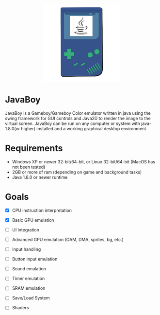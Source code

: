 <p align=center>
<img src="https://github.com/didgeridoomh/javaboy/raw/master/resources/icon_256.png" alt="JavaBoy Logo")
</p>

# JavaBoy
JavaBoy is a Gameboy/Gameboy Color emulator written in java using the swing framework for GUI controls and Java2D to render the image to the virtual screen. JavaBoy can be run on any computer or system with java-1.8.0(or higher) installed and a working graphical desktop environment.

# Requirements
* Windows XP or newer 32-bit/64-bit, or Linux 32-bit/64-bit (MacOS has not been tested)
* 2GB or more of ram (depending on game and background tasks)
* Java 1.8.0 or newer runtime

# Goals
- [X] CPU instruction interpretation

- [X] Basic GPU emulation

- [ ] UI integration

- [ ] Advanced GPU emulation (OAM, DMA, sprites, bg, etc.)

- [ ] Input handling

- [ ] Button input emulation

- [ ] Sound emulation

- [ ] Timer emulation

- [ ] SRAM emulation

- [ ] Save/Load System

- [ ] Shaders
